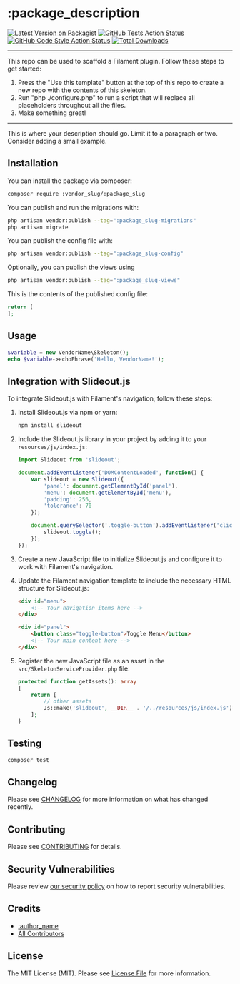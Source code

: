 # :package_description

[![Latest Version on Packagist](https://img.shields.io/packagist/v/:vendor_slug/:package_slug.svg?style=flat-square)](https://packagist.org/packages/:vendor_slug/:package_slug)
[![GitHub Tests Action Status](https://img.shields.io/github/actions/workflow/status/:vendor_slug/:package_slug/run-tests.yml?branch=main&label=tests&style=flat-square)](https://github.com/:vendor_slug/:package_slug/actions?query=workflow%3Arun-tests+branch%3Amain)
[![GitHub Code Style Action Status](https://img.shields.io/github/actions/workflow/status/:vendor_slug/:package_slug/fix-php-code-styling.yml?branch=main&label=code%20style&style=flat-square)](https://github.com/:vendor_slug/:package_slug/actions?query=workflow%3A"Fix+PHP+code+styling"+branch%3Amain)
[![Total Downloads](https://img.shields.io/packagist/dt/:vendor_slug/:package_slug.svg?style=flat-square)](https://packagist.org/packages/:vendor_slug/:package_slug)

<!--delete-->
---
This repo can be used to scaffold a Filament plugin. Follow these steps to get started:

1. Press the "Use this template" button at the top of this repo to create a new repo with the contents of this skeleton.
2. Run "php ./configure.php" to run a script that will replace all placeholders throughout all the files.
3. Make something great!
---
<!--/delete-->

This is where your description should go. Limit it to a paragraph or two. Consider adding a small example.

## Installation

You can install the package via composer:

```bash
composer require :vendor_slug/:package_slug
```

You can publish and run the migrations with:

```bash
php artisan vendor:publish --tag=":package_slug-migrations"
php artisan migrate
```

You can publish the config file with:

```bash
php artisan vendor:publish --tag=":package_slug-config"
```

Optionally, you can publish the views using

```bash
php artisan vendor:publish --tag=":package_slug-views"
```

This is the contents of the published config file:

```php
return [
];
```

## Usage

```php
$variable = new VendorName\Skeleton();
echo $variable->echoPhrase('Hello, VendorName!');
```

## Integration with Slideout.js

To integrate Slideout.js with Filament's navigation, follow these steps:

1. Install Slideout.js via npm or yarn:
    ```bash
    npm install slideout
    ```

2. Include the Slideout.js library in your project by adding it to your `resources/js/index.js`:
    ```javascript
    import Slideout from 'slideout';

    document.addEventListener('DOMContentLoaded', function() {
        var slideout = new Slideout({
            'panel': document.getElementById('panel'),
            'menu': document.getElementById('menu'),
            'padding': 256,
            'tolerance': 70
        });

        document.querySelector('.toggle-button').addEventListener('click', function() {
            slideout.toggle();
        });
    });
    ```

3. Create a new JavaScript file to initialize Slideout.js and configure it to work with Filament's navigation.

4. Update the Filament navigation template to include the necessary HTML structure for Slideout.js:
    ```html
    <div id="menu">
        <!-- Your navigation items here -->
    </div>

    <div id="panel">
        <button class="toggle-button">Toggle Menu</button>
        <!-- Your main content here -->
    </div>
    ```

5. Register the new JavaScript file as an asset in the `src/SkeletonServiceProvider.php` file:
    ```php
    protected function getAssets(): array
    {
        return [
            // other assets
            Js::make('slideout', __DIR__ . '/../resources/js/index.js'),
        ];
    }
    ```

## Testing

```bash
composer test
```

## Changelog

Please see [CHANGELOG](CHANGELOG.md) for more information on what has changed recently.

## Contributing

Please see [CONTRIBUTING](.github/CONTRIBUTING.md) for details.

## Security Vulnerabilities

Please review [our security policy](../../security/policy) on how to report security vulnerabilities.

## Credits

- [:author_name](https://github.com/:author_username)
- [All Contributors](../../contributors)

## License

The MIT License (MIT). Please see [License File](LICENSE.md) for more information.
